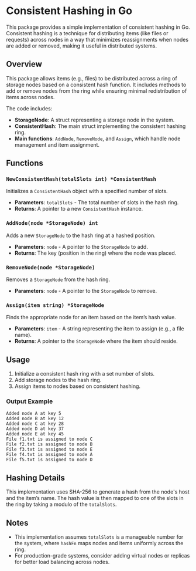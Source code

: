 # Consistent Hashing in Go

This package provides a simple implementation of consistent hashing in Go. Consistent hashing is a technique for distributing items (like files or requests) across nodes in a way that minimizes reassignments when nodes are added or removed, making it useful in distributed systems.

## Overview

This package allows items (e.g., files) to be distributed across a ring of storage nodes based on a consistent hash function. It includes methods to add or remove nodes from the ring while ensuring minimal redistribution of items across nodes.

The code includes:
- **StorageNode**: A struct representing a storage node in the system.
- **ConsistentHash**: The main struct implementing the consistent hashing ring.
- **Main functions**: `AddNode`, `RemoveNode`, and `Assign`, which handle node management and item assignment.

## Functions

### `NewConsistentHash(totalSlots int) *ConsistentHash`

Initializes a `ConsistentHash` object with a specified number of slots.

- **Parameters**: `totalSlots` - The total number of slots in the hash ring.
- **Returns**: A pointer to a new `ConsistentHash` instance.

### `AddNode(node *StorageNode) int`

Adds a new `StorageNode` to the hash ring at a hashed position.

- **Parameters**: `node` - A pointer to the `StorageNode` to add.
- **Returns**: The key (position in the ring) where the node was placed.

### `RemoveNode(node *StorageNode)`

Removes a `StorageNode` from the hash ring.

- **Parameters**: `node` - A pointer to the `StorageNode` to remove.

### `Assign(item string) *StorageNode`

Finds the appropriate node for an item based on the item’s hash value.

- **Parameters**: `item` - A string representing the item to assign (e.g., a file name).
- **Returns**: A pointer to the `StorageNode` where the item should reside.

## Usage

1. Initialize a consistent hash ring with a set number of slots.
2. Add storage nodes to the hash ring.
3. Assign items to nodes based on consistent hashing.


### Output Example

```
Added node A at key 5
Added node B at key 12
Added node C at key 28
Added node D at key 37
Added node E at key 45
File f1.txt is assigned to node C
File f2.txt is assigned to node B
File f3.txt is assigned to node E
File f4.txt is assigned to node A
File f5.txt is assigned to node D
```

## Hashing Details

This implementation uses SHA-256 to generate a hash from the node's host and the item’s name. The hash value is then mapped to one of the slots in the ring by taking a modulo of the `totalSlots`.

## Notes

- This implementation assumes `totalSlots` is a manageable number for the system, where `hashFn` maps nodes and items uniformly across the ring.
- For production-grade systems, consider adding virtual nodes or replicas for better load balancing across nodes.